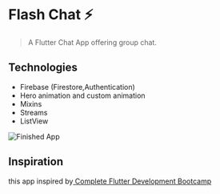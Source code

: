 # Flash Chat ⚡️
> A Flutter Chat App offering group chat.
## Technologies
* Firebase (Firestore,Authentication)
* Hero animation and custom animation
* Mixins
* Streams
* ListView

![Finished App](https://github.com/londonappbrewery/Images/blob/master/flash_chat_flutter_demo.gif)


## Inspiration
this  app inspired by[ Complete Flutter Development Bootcamp](https://www.udemy.com/course/flutter-bootcamp-with-dart/?referralCode=2B7724A180C0502A2547)
